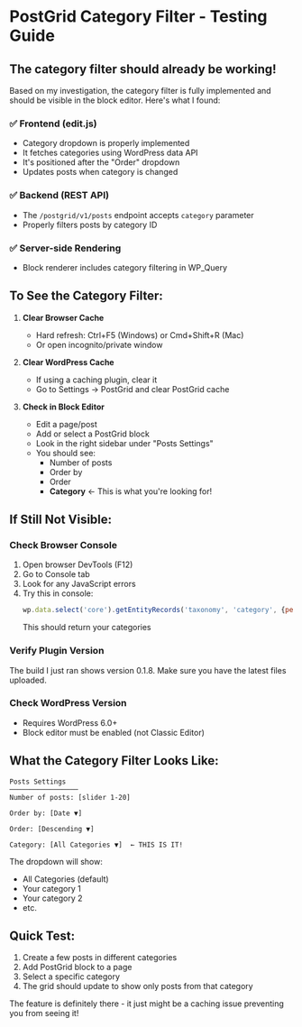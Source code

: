 # PostGrid Category Filter - Testing Guide

## The category filter should already be working!

Based on my investigation, the category filter is fully implemented and should be visible in the block editor. Here's what I found:

### ✅ Frontend (edit.js)
- Category dropdown is properly implemented
- It fetches categories using WordPress data API
- It's positioned after the "Order" dropdown
- Updates posts when category is changed

### ✅ Backend (REST API)
- The `/postgrid/v1/posts` endpoint accepts `category` parameter
- Properly filters posts by category ID

### ✅ Server-side Rendering
- Block renderer includes category filtering in WP_Query

## To See the Category Filter:

1. **Clear Browser Cache**
   - Hard refresh: Ctrl+F5 (Windows) or Cmd+Shift+R (Mac)
   - Or open incognito/private window

2. **Clear WordPress Cache**
   - If using a caching plugin, clear it
   - Go to Settings → PostGrid and clear PostGrid cache

3. **Check in Block Editor**
   - Edit a page/post
   - Add or select a PostGrid block
   - Look in the right sidebar under "Posts Settings"
   - You should see:
     - Number of posts
     - Order by
     - Order
     - **Category** ← This is what you're looking for!

## If Still Not Visible:

### Check Browser Console
1. Open browser DevTools (F12)
2. Go to Console tab
3. Look for any JavaScript errors
4. Try this in console:
   ```javascript
   wp.data.select('core').getEntityRecords('taxonomy', 'category', {per_page: -1})
   ```
   This should return your categories

### Verify Plugin Version
The build I just ran shows version 0.1.8. Make sure you have the latest files uploaded.

### Check WordPress Version
- Requires WordPress 6.0+
- Block editor must be enabled (not Classic Editor)

## What the Category Filter Looks Like:

```
Posts Settings
─────────────────
Number of posts: [slider 1-20]

Order by: [Date ▼]

Order: [Descending ▼]

Category: [All Categories ▼]  ← THIS IS IT!
```

The dropdown will show:
- All Categories (default)
- Your category 1
- Your category 2
- etc.

## Quick Test:
1. Create a few posts in different categories
2. Add PostGrid block to a page
3. Select a specific category
4. The grid should update to show only posts from that category

The feature is definitely there - it just might be a caching issue preventing you from seeing it!